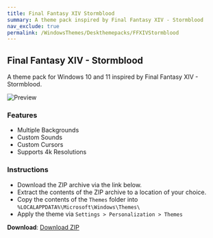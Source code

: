 ```yaml
---
title: Final Fantasy XIV Stormblood
summary: A theme pack inspired by Final Fantasy XIV - Stormblood
nav_exclude: true
permalink: /WindowsThemes/Deskthemepacks/FFXIVStormblood
---
```


## Final Fantasy XIV - Stormblood

A theme pack for Windows 10 and 11 inspired by Final Fantasy XIV - Stormblood.

![Preview](https://gitlab.com/the-back-room/deskthemepacks/sfw/ffxiv-stormblood/-/raw/main/Extras/Preview.bmp)

### Features

- Multiple Backgrounds
- Custom Sounds
- Custom Cursors
- Supports 4k Resolutions

### Instructions

- Download the ZIP archive via the link below.
- Extract the contents of the ZIP archive to a location of your choice.
- Copy the contents of the `Themes` folder into `%LOCALAPPDATA%\Microsoft\Windows\Themes\`
- Apply the theme via `Settings > Personalization > Themes`

**Download**: [Download ZIP](https://gitlab.com/the-back-room/deskthemepacks/sfw/ffxiv-stormblood/-/archive/main/ffxiv-stormblood-main.zip)